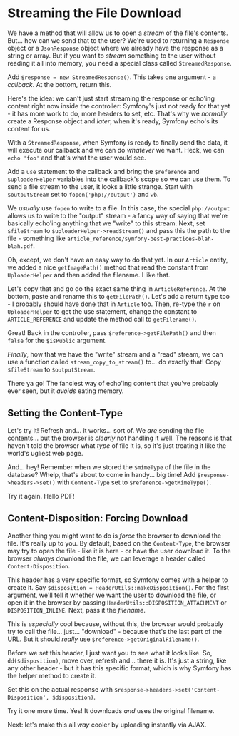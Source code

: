 
# Streaming the File Download

We have a method that will allow us to open a *stream* of the file's contents. But...
how can we send that to the user? We're used to returning a `Response` object or
a `JsonResponse` object where we already have the response as a string or array.
But if you want to *stream* something to the user without reading it all into
memory, you need a special class called `StreamedResponse`.

Add `$response = new StreamedResponse()`. This takes one argument - a *callback*.
At the bottom, return this.

Here's the idea: we can't just start streaming the response or echo'ing content
right now inside the controller: Symfony's just not ready for that yet - it has
more work to do, more headers to set, etc. That's why we *normally* create a Response
object and *later*, when it's ready, Symfony echo's its content for us.

With a `StreamedResponse`, when Symfony is ready to finally send the data, it will
execute our callback and we can do *whatever* we want. Heck, we can
`echo 'foo'` and that's what the user would see.

Add a `use` statement to the callback and bring the `$reference` and `$uploaderHelper`
variables into the callback's scope so we can use them. To send a file stream
to the user, it looks a little strange. Start with `$outputStream` set to
`fopen('php://output')` and `wb`.

We *usually* use `fopen` to write to a file. In this case, the special `php://output`
allows us to write to the "output" stream - a fancy way of saying that we're basically
echo'ing anything that we "write" to this stream. Next, set `$fileStream` to
`$uploaderHelper->readStream()` and pass this the path to the file - something
like `article_reference/symfony-best-practices-blah-blah.pdf`.

Oh, except, we don't have an easy way to do that yet. In our `Article` entity, we
added a nice `getImagePath()` method that read the constant from `UploaderHelper`
and then added the filename. I like that.

Let's copy that and go do the exact same thing in `ArticleReference`. At the bottom,
paste and rename this to `getFilePath()`. Let's add a return type too - I probably
should have done that in `Article` too. Then, re-type the `r` on `UploaderHelper`
to get the use statement, change the constant to `ARTICLE_REFERENCE` and update
the method call to `getFilename()`.

Great! Back in the controller, pass `$reference->getFilePath()` and then `false`
for the `$isPublic` argument.

*Finally*, how that we have the "write" stream and a "read" stream, we can use
a function called `stream_copy_to_stream()` to... do exactly that! Copy
`$fileStream` to `$outputStream`.

There ya go! The fanciest way of echo'ing content that you've probably ever seen,
but it *avoids* eating memory.

## Setting the Content-Type

Let's try it! Refresh and... it works... sort of. We *are* sending the file
contents... but the browser is *clearly* not handling it well. The reasons is that
haven't told the browser what *type* of file it is, so it's just treating it like
the world's ugliest web page.

And... hey! Remember when we stored the `$mimeType` of the file in the database?
Whelp, that's about to come in handy... big time! Add
`$response->headers->set()` with `Content-Type` set to `$reference->getMimeType()`.

Try it again. Hello PDF!

## Content-Disposition: Forcing Download

Another thing you might want to do is *force* the browser to download the file. It's
really up to you. By default, based on the `Content-Type`, the browser may try to
open the file - like it is here - or have the user download it. To the browser
*always* download the file, we can leverage a header called
`Content-Disposition`.

This header has a very specific format, so Symfony comes with a helper to create
it. Say `$disposition = HeaderUtils::makeDisposition()`. For the first argument,
we'll tell it whether we want the user to download the file, or open it in the
browser by passing `HeaderUtils::DISPOSITION_ATTACHMENT` or `DISPOSITION_INLINE`.
Next, pass it the *filename*.

This is *especially* cool because, without this, the browser would probably try
to call the file... just... "download" - because that's the last part of the URL.
But it should *really* use `$reference->getOriginalFilename()`.

Before we set this header, I just want you to see what it looks like. So,
`dd($disposition)`, move over, refresh and... there it is. It's just a string, like
any other header - but it has this specific format, which is why Symfony has the
helper method to create it.

Set this on the actual response with
`$response->headers->set('Content-Disposition', $disposition)`.

Try it one more time. Yes! It downloads *and* uses the original filename.

Next: let's make this all *way* cooler by uploading instantly via AJAX.
